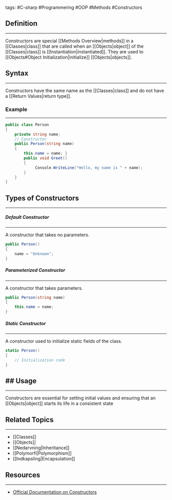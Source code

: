 tags: #C-sharp #Programmering #OOP #Methods #Constructors

## Definition 
---
Constructors are special [[Methods Overview|methods]] in a [[Classes|class]] that are called when an [[Objects|object]] of the [[Classes|class]] is [[Instantiation|instantiated]]. They are used to [[Objects#Object Initialization|initialize]] [[Objects|objects]].
## Syntax
---
Constructors have the same name as the [[Classes|class]] and do not have a [[Return Values|return type]].
### Example
---
```csharp
public class Person 
{ 
	private string name; 
	// Constructor 
	public Person(string name) 
	{
		this.name = name; } 
		public void Greet() 
		{ 
			 Console.WriteLine("Hello, my name is " + name); 
		} 
	}
}
```


## Types of Constructors
---
##### Default Constructor
---
A constructor that takes no parameters.
```csharp
public Person()
{
    name = "Unknown";
}
```
##### Parameterized Constructor
---
A constructor that takes parameters.
```csharp
public Person(string name)
{
    this.name = name;
}
```
##### Static Constructor
---
A constructor used to initialize static fields of the class.
```csharp
static Person()
{
    // Initialization code
}
```

## ## Usage
---
Constructors are essential for setting initial values and ensuring that an [[Objects|object]] starts its life in a consistent state

## Related Topics
---
- [[Classes]]
- [[Objects]]
- [[Nedarvning|Inheritance]]
- [[Polymorfi|Polymorphism]]
- [[Indkapsling|Encapsulation]]

## Resources
---
- [Official Documentation on Constructors](https://learn.microsoft.com/en-us/dotnet/csharp/programming-guide/classes-and-structs/constructors)
